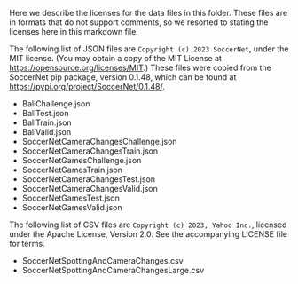 Here we describe the licenses for the data files in this folder. These files
are in formats that do not support comments, so we resorted to stating the
licenses here in this markdown file.

The following list of JSON files are `Copyright (c) 2023 SoccerNet`, under the
MIT license. (You may obtain a copy of the MIT License at
<https://opensource.org/licenses/MIT>.) These files were copied from the
SoccerNet pip package, version 0.1.48, which can be found at
<https://pypi.org/project/SoccerNet/0.1.48/>.
- BallChallenge.json
- BallTest.json
- BallTrain.json
- BallValid.json
- SoccerNetCameraChangesChallenge.json
- SoccerNetCameraChangesTrain.json
- SoccerNetGamesChallenge.json
- SoccerNetGamesTrain.json 
- SoccerNetCameraChangesTest.json
- SoccerNetCameraChangesValid.json
- SoccerNetGamesTest.json
- SoccerNetGamesValid.json

The following list of CSV files are `Copyright (c) 2023, Yahoo Inc.`, licensed
under the Apache License, Version 2.0. See the accompanying LICENSE file for
terms.
- SoccerNetSpottingAndCameraChanges.csv
- SoccerNetSpottingAndCameraChangesLarge.csv

